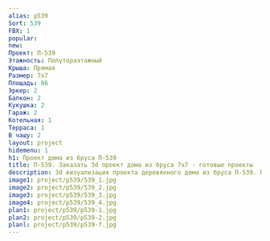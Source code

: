 ```yaml
---
alias: p539
Sort: 539
FBX: 1
popular: 
new: 
Проект: П-539
Этажность: Полутораэтажный
Крыша: Прямая
Размер: 7х7
Площадь: 86
Эркер: 2
Балкон: 2
Кукушка: 2
Гараж: 2
Котельная: 1
Терраса: 1
В чашу: 2
layout: project
hidemenu: 1
h1: Проект дома из бруса П-539
title: П-539. Заказать 3d проект дома из бруса 7х7 - готовые проекты
description: 3d визуализация проекта деревянного дома из бруса П-539. Площадь 86 м2, размер 7х7. Вы можете внести любые изменения в проект.
image1: project/p539/539_1.jpg
image2: project/p539/539_2.jpg
image3: project/p539/539_3.jpg
image4: project/p539/539_4.jpg
plan1: project/p539/p539-1.jpg
plan2: project/p539/p539-2.jpg
planl: project/p539/p539-f.jpg
---
```

